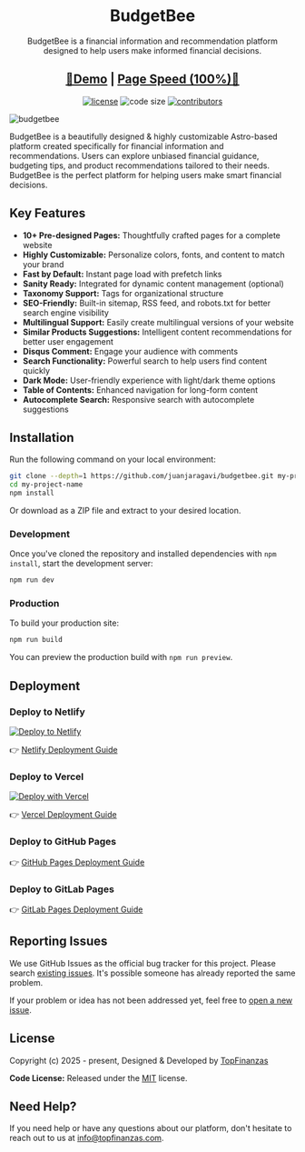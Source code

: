 <h1 align=center>BudgetBee</h1>
<p align=center>BudgetBee is a financial information and recommendation platform designed to help users make informed financial decisions.
</p>

<h2 align="center"> <a target="_blank" href="https://budgetbeepro.com/" rel="nofollow">👀Demo</a> | <a  target="_blank" href="https://pagespeed.web.dev/report?url=https%3A%2F%2Fbudgetbeepro.com%2F&form_factor=desktop">Page Speed (100%)🚀</a>
</h2>

<p align=center>
  <a href="https://github.com/juanjaragavi/budgetbee/blob/main/LICENSE">
    <img src="https://img.shields.io/github/license/juanjaragavi/budgetbee" alt="license"></a>

  <img src="https://img.shields.io/github/languages/code-size/juanjaragavi/budgetbee" alt="code size">

  <a href="https://github.com/juanjaragavi/budgetbee/graphs/contributors">
    <img src="https://img.shields.io/github/contributors/juanjaragavi/budgetbee" alt="contributors"></a>
</p>

![budgetbee](https://demo.gethugothemes.com/thumbnails/budgetbee.png)

BudgetBee is a beautifully designed & highly customizable Astro-based platform created specifically for financial information and recommendations. Users can explore unbiased financial guidance, budgeting tips, and product recommendations tailored to their needs. BudgetBee is the perfect platform for helping users make smart financial decisions.

## Key Features

- **10+ Pre-designed Pages:** Thoughtfully crafted pages for a complete website
- **Highly Customizable:** Personalize colors, fonts, and content to match your brand
- **Fast by Default:** Instant page load with prefetch links
- **Sanity Ready:** Integrated for dynamic content management (optional)
- **Taxonomy Support:** Tags for organizational structure  
- **SEO-Friendly:** Built-in sitemap, RSS feed, and robots.txt for better search engine visibility
- **Multilingual Support:** Easily create multilingual versions of your website
- **Similar Products Suggestions:** Intelligent content recommendations for better user engagement
- **Disqus Comment:** Engage your audience with comments
- **Search Functionality:** Powerful search to help users find content quickly
- **Dark Mode:** User-friendly experience with light/dark theme options
- **Table of Contents:** Enhanced navigation for long-form content
- **Autocomplete Search:** Responsive search with autocomplete suggestions

## Installation

Run the following command on your local environment:

```bash
git clone --depth=1 https://github.com/juanjaragavi/budgetbee.git my-project-name
cd my-project-name
npm install
```

Or download as a ZIP file and extract to your desired location.

### Development

Once you've cloned the repository and installed dependencies with `npm install`, start the development server:

```bash
npm run dev
```

### Production

To build your production site:

```bash
npm run build
```

You can preview the production build with `npm run preview`.

## Deployment

### Deploy to Netlify

<a href="https://app.netlify.com/start/deploy?repository=https://github.com/juanjaragavi/budgetbee" target="_blank"><img src="https://www.netlify.com/img/deploy/button.svg" alt="Deploy to Netlify"></a>

👉 [Netlify Deployment Guide](https://docs.netlify.com/site-deploys/create-deploys/)

### Deploy to Vercel

[![Deploy with Vercel](https://vercel.com/button)](https://vercel.com/new/clone?repository-url=https://github.com/juanjaragavi/budgetbee)

👉 [Vercel Deployment Guide](https://vercel.com/docs)

### Deploy to GitHub Pages

👉 [GitHub Pages Deployment Guide](https://docs.astro.build/en/guides/deploy/github/)

### Deploy to GitLab Pages

👉 [GitLab Pages Deployment Guide](https://docs.astro.build/en/guides/deploy/gitlab/)

## Reporting Issues

We use GitHub Issues as the official bug tracker for this project. Please search [existing issues](https://github.com/juanjaragavi/budgetbee/issues). It's possible someone has already reported the same problem.

If your problem or idea has not been addressed yet, feel free to [open a new issue](https://github.com/juanjaragavi/budgetbee/issues).

## License

Copyright (c) 2025 - present, Designed & Developed by [TopFinanzas](https://topfinanzas.com)

**Code License:** Released under the [MIT](https://github.com/juanjaragavi/budgetbee/blob/main/LICENSE) license.

## Need Help?

If you need help or have any questions about our platform, don't hesitate to reach out to us at [info@topfinanzas.com](mailto:info@topfinanzas.com).
